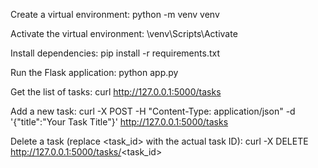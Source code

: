 Create a virtual environment: python -m venv venv

Activate the virtual environment: \venv\Scripts\Activate

Install dependencies: pip install -r requirements.txt

Run the Flask application: python app.py

Get the list of tasks: curl http://127.0.0.1:5000/tasks

Add a new task: curl -X POST -H "Content-Type: application/json" -d '{"title":"Your Task Title"}' http://127.0.0.1:5000/tasks

Delete a task (replace <task_id> with the actual task ID): curl -X DELETE http://127.0.0.1:5000/tasks/<task_id>
